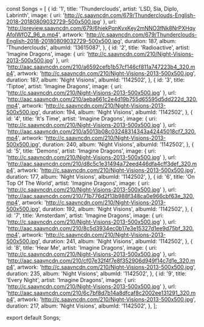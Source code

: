 const Songs = [
  {
    id: '1',
    title: 'Thunderclouds',
    artist: 'LSD, Sia, Diplo, Labrinth',
    image: { uri: 'http://c.saavncdn.com/679/Thunderclouds-English-2018-20180809032729-500x500.jpg' },
    url: 'http://preview.saavncdn.com/679/6hiekPqnKvxKey2mNNO3fNk8NrPXHqyAfolWfOZ_96_p.mp4',
    artwork: 'http://c.saavncdn.com/679/Thunderclouds-English-2018-20180809032729-500x500.jpg',
    duration: 187,
    album: 'Thunderclouds',
    albumId: '13615087',
  },
  {
    id: '2',
    title: 'Radioactive',
    artist: 'Imagine Dragons',
    image: { uri: 'http://c.saavncdn.com/210/Night-Visions-2013-500x500.jpg' },
    url: 'http://aac.saavncdn.com/210/a6592cefb1b57cf146cf811a747223b4_320.mp4',
    artwork: 'http://c.saavncdn.com/210/Night-Visions-2013-500x500.jpg',
    duration: 187,
    album: 'Night Visions',
    albumId: '1142502',
  },
  {
    id: '3',
    title: 'Tiptoe',
    artist: 'Imagine Dragons',
    image: { uri: 'http://c.saavncdn.com/210/Night-Visions-2013-500x500.jpg' },
    url: 'http://aac.saavncdn.com/210/aeba661c2e4d19b755d65595d5dd222d_320.mp4',
    artwork: 'http://c.saavncdn.com/210/Night-Visions-2013-500x500.jpg',
    duration: 194,
    album: 'Night Visions',
    albumId: '1142502',
  },
  {
    id: '4',
    title: 'It\'s Time',
    artist: 'Imagine Dragons',
    image: { uri: 'http://c.saavncdn.com/210/Night-Visions-2013-500x500.jpg' },
    url: 'http://aac.saavncdn.com/210/a5013b08c03248314343a42445018cf7_320.mp4',
    artwork: 'http://c.saavncdn.com/210/Night-Visions-2013-500x500.jpg',
    duration: 240,
    album: 'Night Visions',
    albumId: '1142502',
  },
  {
    id: '5',
    title: 'Demons',
    artist: 'Imagine Dragons',
    image: { uri: 'http://c.saavncdn.com/210/Night-Visions-2013-500x500.jpg' },
    url: 'http://aac.saavncdn.com/210/d8c5c1e31494a72eed446dfa4cff3def_320.mp4',
    artwork: 'http://c.saavncdn.com/210/Night-Visions-2013-500x500.jpg',
    duration: 177,
    album: 'Night Visions',
    albumId: '1142502',
  },
  {
    id: '6',
    title: 'On Top Of The World',
    artist: 'Imagine Dragons',
    image: { uri: 'http://c.saavncdn.com/210/Night-Visions-2013-500x500.jpg' },
    url: 'http://aac.saavncdn.com/210/71b776d2f13b988f348ca0e966cbf63e_320.mp4',
    artwork: 'http://c.saavncdn.com/210/Night-Visions-2013-500x500.jpg',
    duration: 192,
    album: 'Night Visions',
    albumId: '1142502',
  },
  {
    id: '7',
    title: 'Amsterdam',
    artist: 'Imagine Dragons',
    image: { uri: 'http://c.saavncdn.com/210/Night-Visions-2013-500x500.jpg' },
    url: 'http://aac.saavncdn.com/210/8c5d3934ec0b17e3e15327d1ee9d75bf_320.mp4',
    artwork: 'http://c.saavncdn.com/210/Night-Visions-2013-500x500.jpg',
    duration: 241,
    album: 'Night Visions',
    albumId: '1142502',
  },
  {
    id: '8',
    title: 'Hear Me',
    artist: 'Imagine Dragons',
    image: { uri: 'http://c.saavncdn.com/210/Night-Visions-2013-500x500.jpg' },
    url: 'http://aac.saavncdn.com/210/cf07e32f4f7e8f352906d949f14c7d1e_320.mp4',
    artwork: 'http://c.saavncdn.com/210/Night-Visions-2013-500x500.jpg',
    duration: 235,
    album: 'Night Visions',
    albumId: '1142502',
  },
  {
    id: '9',
    title: 'Every Night',
    artist: 'Imagine Dragons',
    image: { uri: 'http://c.saavncdn.com/210/Night-Visions-2013-500x500.jpg' },
    url: 'http://aac.saavncdn.com/210/6c7bf8d7b14a8dfcaf8c2002ee131291_320.mp4',
    artwork: 'http://c.saavncdn.com/210/Night-Visions-2013-500x500.jpg',
    duration: 217,
    album: 'Night Visions',
    albumId: '1142502',
  },
];

export default Songs;
